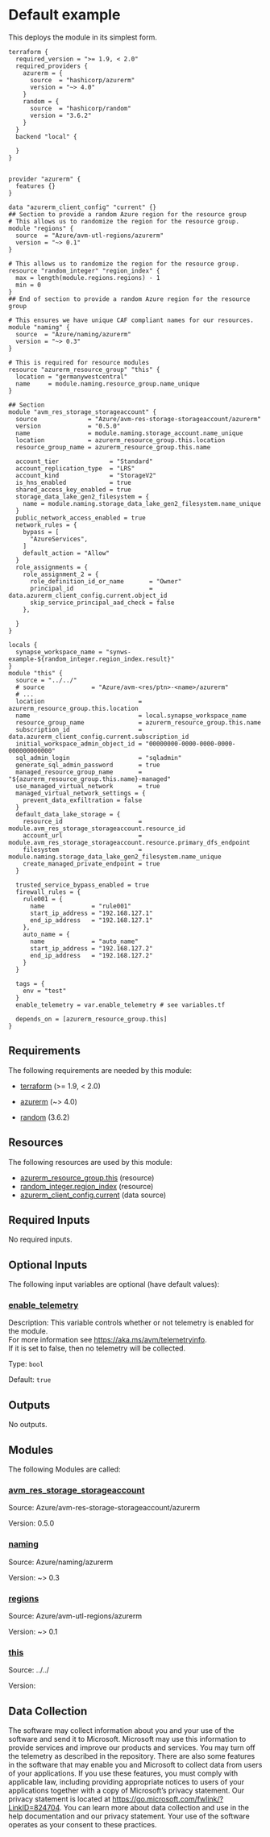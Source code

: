 <!-- BEGIN_TF_DOCS -->
# Default example

This deploys the module in its simplest form.

```hcl
terraform {
  required_version = ">= 1.9, < 2.0"
  required_providers {
    azurerm = {
      source  = "hashicorp/azurerm"
      version = "~> 4.0"
    }
    random = {
      source  = "hashicorp/random"
      version = "3.6.2"
    }
  }
  backend "local" {

  }
}


provider "azurerm" {
  features {}
}

data "azurerm_client_config" "current" {}
## Section to provide a random Azure region for the resource group
# This allows us to randomize the region for the resource group.
module "regions" {
  source  = "Azure/avm-utl-regions/azurerm"
  version = "~> 0.1"
}

# This allows us to randomize the region for the resource group.
resource "random_integer" "region_index" {
  max = length(module.regions.regions) - 1
  min = 0
}
## End of section to provide a random Azure region for the resource group

# This ensures we have unique CAF compliant names for our resources.
module "naming" {
  source  = "Azure/naming/azurerm"
  version = "~> 0.3"
}

# This is required for resource modules
resource "azurerm_resource_group" "this" {
  location = "germanywestcentral"
  name     = module.naming.resource_group.name_unique
}

## Section
module "avm_res_storage_storageaccount" {
  source              = "Azure/avm-res-storage-storageaccount/azurerm"
  version             = "0.5.0"
  name                = module.naming.storage_account.name_unique
  location            = azurerm_resource_group.this.location
  resource_group_name = azurerm_resource_group.this.name

  account_tier              = "Standard"
  account_replication_type  = "LRS"
  account_kind              = "StorageV2"
  is_hns_enabled            = true
  shared_access_key_enabled = true
  storage_data_lake_gen2_filesystem = {
    name = module.naming.storage_data_lake_gen2_filesystem.name_unique
  }
  public_network_access_enabled = true
  network_rules = {
    bypass = [
      "AzureServices",
    ]
    default_action = "Allow"
  }
  role_assignments = {
    role_assignment_2 = {
      role_definition_id_or_name       = "Owner"
      principal_id                     = data.azurerm_client_config.current.object_id
      skip_service_principal_aad_check = false
    },

  }
}

locals {
  synapse_workspace_name = "synws-example-${random_integer.region_index.result}"
}
module "this" {
  source = "../../"
  # source             = "Azure/avm-<res/ptn>-<name>/azurerm"
  # ...
  location                          = azurerm_resource_group.this.location
  name                              = local.synapse_workspace_name
  resource_group_name               = azurerm_resource_group.this.name
  subscription_id                   = data.azurerm_client_config.current.subscription_id
  initial_workspace_admin_object_id = "00000000-0000-0000-0000-000000000000"
  sql_admin_login                   = "sqladmin"
  generate_sql_admin_password       = true
  managed_resource_group_name       = "${azurerm_resource_group.this.name}-managed"
  use_managed_virtual_network       = true
  managed_virtual_network_settings = {
    prevent_data_exfiltration = false
  }
  default_data_lake_storage = {
    resource_id                     = module.avm_res_storage_storageaccount.resource_id
    account_url                     = module.avm_res_storage_storageaccount.resource.primary_dfs_endpoint
    filesystem                      = module.naming.storage_data_lake_gen2_filesystem.name_unique
    create_managed_private_endpoint = true
  }

  trusted_service_bypass_enabled = true
  firewall_rules = {
    rule001 = {
      name             = "rule001"
      start_ip_address = "192.168.127.1"
      end_ip_address   = "192.168.127.1"
    },
    auto_name = {
      name             = "auto_name"
      start_ip_address = "192.168.127.2"
      end_ip_address   = "192.168.127.2"
    }
  }

  tags = {
    env = "test"
  }
  enable_telemetry = var.enable_telemetry # see variables.tf

  depends_on = [azurerm_resource_group.this]
}
```

<!-- markdownlint-disable MD033 -->
## Requirements

The following requirements are needed by this module:

- <a name="requirement_terraform"></a> [terraform](#requirement\_terraform) (>= 1.9, < 2.0)

- <a name="requirement_azurerm"></a> [azurerm](#requirement\_azurerm) (~> 4.0)

- <a name="requirement_random"></a> [random](#requirement\_random) (3.6.2)

## Resources

The following resources are used by this module:

- [azurerm_resource_group.this](https://registry.terraform.io/providers/hashicorp/azurerm/latest/docs/resources/resource_group) (resource)
- [random_integer.region_index](https://registry.terraform.io/providers/hashicorp/random/3.6.2/docs/resources/integer) (resource)
- [azurerm_client_config.current](https://registry.terraform.io/providers/hashicorp/azurerm/latest/docs/data-sources/client_config) (data source)

<!-- markdownlint-disable MD013 -->
## Required Inputs

No required inputs.

## Optional Inputs

The following input variables are optional (have default values):

### <a name="input_enable_telemetry"></a> [enable\_telemetry](#input\_enable\_telemetry)

Description: This variable controls whether or not telemetry is enabled for the module.  
For more information see <https://aka.ms/avm/telemetryinfo>.  
If it is set to false, then no telemetry will be collected.

Type: `bool`

Default: `true`

## Outputs

No outputs.

## Modules

The following Modules are called:

### <a name="module_avm_res_storage_storageaccount"></a> [avm\_res\_storage\_storageaccount](#module\_avm\_res\_storage\_storageaccount)

Source: Azure/avm-res-storage-storageaccount/azurerm

Version: 0.5.0

### <a name="module_naming"></a> [naming](#module\_naming)

Source: Azure/naming/azurerm

Version: ~> 0.3

### <a name="module_regions"></a> [regions](#module\_regions)

Source: Azure/avm-utl-regions/azurerm

Version: ~> 0.1

### <a name="module_this"></a> [this](#module\_this)

Source: ../../

Version:

<!-- markdownlint-disable-next-line MD041 -->
## Data Collection

The software may collect information about you and your use of the software and send it to Microsoft. Microsoft may use this information to provide services and improve our products and services. You may turn off the telemetry as described in the repository. There are also some features in the software that may enable you and Microsoft to collect data from users of your applications. If you use these features, you must comply with applicable law, including providing appropriate notices to users of your applications together with a copy of Microsoft’s privacy statement. Our privacy statement is located at <https://go.microsoft.com/fwlink/?LinkID=824704>. You can learn more about data collection and use in the help documentation and our privacy statement. Your use of the software operates as your consent to these practices.
<!-- END_TF_DOCS -->
